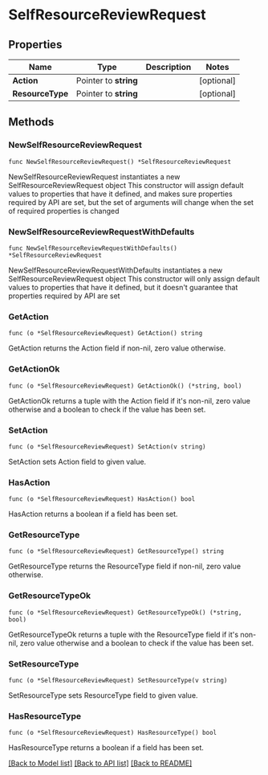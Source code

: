 # SelfResourceReviewRequest

## Properties

Name | Type | Description | Notes
------------ | ------------- | ------------- | -------------
**Action** | Pointer to **string** |  | [optional] 
**ResourceType** | Pointer to **string** |  | [optional] 

## Methods

### NewSelfResourceReviewRequest

`func NewSelfResourceReviewRequest() *SelfResourceReviewRequest`

NewSelfResourceReviewRequest instantiates a new SelfResourceReviewRequest object
This constructor will assign default values to properties that have it defined,
and makes sure properties required by API are set, but the set of arguments
will change when the set of required properties is changed

### NewSelfResourceReviewRequestWithDefaults

`func NewSelfResourceReviewRequestWithDefaults() *SelfResourceReviewRequest`

NewSelfResourceReviewRequestWithDefaults instantiates a new SelfResourceReviewRequest object
This constructor will only assign default values to properties that have it defined,
but it doesn't guarantee that properties required by API are set

### GetAction

`func (o *SelfResourceReviewRequest) GetAction() string`

GetAction returns the Action field if non-nil, zero value otherwise.

### GetActionOk

`func (o *SelfResourceReviewRequest) GetActionOk() (*string, bool)`

GetActionOk returns a tuple with the Action field if it's non-nil, zero value otherwise
and a boolean to check if the value has been set.

### SetAction

`func (o *SelfResourceReviewRequest) SetAction(v string)`

SetAction sets Action field to given value.

### HasAction

`func (o *SelfResourceReviewRequest) HasAction() bool`

HasAction returns a boolean if a field has been set.

### GetResourceType

`func (o *SelfResourceReviewRequest) GetResourceType() string`

GetResourceType returns the ResourceType field if non-nil, zero value otherwise.

### GetResourceTypeOk

`func (o *SelfResourceReviewRequest) GetResourceTypeOk() (*string, bool)`

GetResourceTypeOk returns a tuple with the ResourceType field if it's non-nil, zero value otherwise
and a boolean to check if the value has been set.

### SetResourceType

`func (o *SelfResourceReviewRequest) SetResourceType(v string)`

SetResourceType sets ResourceType field to given value.

### HasResourceType

`func (o *SelfResourceReviewRequest) HasResourceType() bool`

HasResourceType returns a boolean if a field has been set.


[[Back to Model list]](../README.md#documentation-for-models) [[Back to API list]](../README.md#documentation-for-api-endpoints) [[Back to README]](../README.md)


